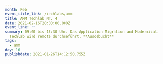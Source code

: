 ```yaml
---
month: Feb
event_title_link: /techlabs/amm
title: AMM Techlab Nr. 4
date: 2021-02-16T20:00:00.000Z
event_link: ""
summary: 09:00 bis 17:30 Uhr. Das Application Migration and Modernization
  Techlab wird remote durchgeführt. **Ausgebucht**
tags:
  - amm
day: 16
publishdate: 2021-01-26T14:12:50.755Z
---
```

